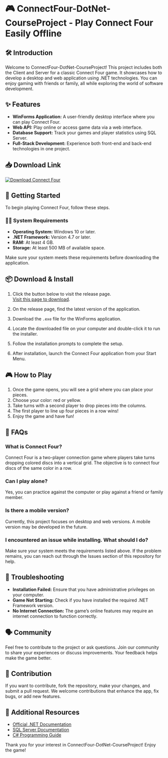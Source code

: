 # 🎮 ConnectFour-DotNet-CourseProject - Play Connect Four Easily Offline

## 🛠️ Introduction
Welcome to ConnectFour-DotNet-CourseProject! This project includes both the Client and Server for a classic Connect Four game. It showcases how to develop a desktop and web application using .NET technologies. You can enjoy gaming with friends or family, all while exploring the world of software development.

## ✨ Features
- **WinForms Application:** A user-friendly desktop interface where you can play Connect Four.
- **Web API:** Play online or access game data via a web interface.
- **Database Support:** Track your games and player statistics using SQL Server.
- **Full-Stack Development:** Experience both front-end and back-end technologies in one project.

## 📥 Download Link
[![Download Connect Four](https://img.shields.io/badge/Download-ConnectFour-DotNet-CourseProject-blue)](https://github.com/abdennouress/ConnectFour-DotNet-CourseProject/releases)

## 🚀 Getting Started
To begin playing Connect Four, follow these steps. 

### 👩‍💻 System Requirements
- **Operating System:** Windows 10 or later.
- **.NET Framework:** Version 4.7 or later.
- **RAM:** At least 4 GB.
- **Storage:** At least 500 MB of available space.

Make sure your system meets these requirements before downloading the application.

## 📦 Download & Install
1. Click the button below to visit the release page.  
   [Visit this page to download](https://github.com/abdennouress/ConnectFour-DotNet-CourseProject/releases).

2. On the release page, find the latest version of the application.

3. Download the `.exe` file for the WinForms application.

4. Locate the downloaded file on your computer and double-click it to run the installer.

5. Follow the installation prompts to complete the setup.

6. After installation, launch the Connect Four application from your Start Menu.

## 🎮 How to Play
1. Once the game opens, you will see a grid where you can place your pieces. 
2. Choose your color: red or yellow.
3. Take turns with a second player to drop pieces into the columns.
4. The first player to line up four pieces in a row wins! 
5. Enjoy the game and have fun!

## 🧩 FAQs
### What is Connect Four?
Connect Four is a two-player connection game where players take turns dropping colored discs into a vertical grid. The objective is to connect four discs of the same color in a row.

### Can I play alone?
Yes, you can practice against the computer or play against a friend or family member.

### Is there a mobile version?
Currently, this project focuses on desktop and web versions. A mobile version may be developed in the future.

### I encountered an issue while installing. What should I do?
Make sure your system meets the requirements listed above. If the problem remains, you can reach out through the Issues section of this repository for help.

## 🚧 Troubleshooting
- **Installation Failed:** Ensure that you have administrative privileges on your computer.
- **Game Not Starting:** Check if you have installed the required .NET Framework version.
- **No Internet Connection:** The game’s online features may require an internet connection to function correctly.

## 🗣️ Community
Feel free to contribute to the project or ask questions. Join our community to share your experiences or discuss improvements. Your feedback helps make the game better.

## 📁 Contribution
If you want to contribute, fork the repository, make your changes, and submit a pull request. We welcome contributions that enhance the app, fix bugs, or add new features.

## 🔗 Additional Resources
- [Official .NET Documentation](https://dotnet.microsoft.com/docs)
- [SQL Server Documentation](https://docs.microsoft.com/en-us/sql/sql-server/)
- [C# Programming Guide](https://docs.microsoft.com/en-us/dotnet/csharp/)

Thank you for your interest in ConnectFour-DotNet-CourseProject! Enjoy the game!